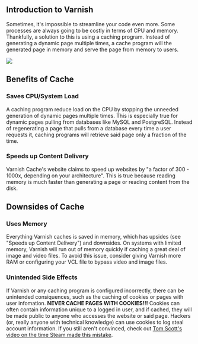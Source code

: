 ## Introduction to Varnish

Sometimes, it's impossible to streamline your code even more. Some processes are always going to be costly in terms of CPU and memory. Thankfully, a solution to this is using a caching program. Instead of generating a dynamic page multiple times, a cache program will the generated page in memory and serve the page from memory to users.

![](https://i.imgur.com/Rp9hlHm.jpg)

## Benefits of Cache

### Saves CPU/System Load

A caching program reduce load on the CPU by stopping the unneeded generation of dynamic pages multiple times. This is especially true for dynamic pages pulling from databases like MySQL and PostgreSQL. Instead of regenerating a page that pulls from a database every time a user requests it, caching programs will retrieve said page only a fraction of the time.

### Speeds up Content Delivery

Varnish Cache's website claims to speed up websites by "a factor of 300 - 1000x, depending on your architecture". This is true because reading memory is much faster than generating a page or reading content from the disk.

## Downsides of Cache

### Uses Memory

Everything Varnish caches is saved in memory, which has upsides (see "Speeds up Content Delivery") and downsides. On systems with limited memory, Varnish will run out of memory quickly if caching a great deal of image and video files. To avoid this issue, consider giving Varnish more RAM or configuring your VCL file to bypass video and image files.

### Unintended Side Effects <!-- tom scott steam video -->

If Varnish or any caching program is configured incorrectly, there can be unintended consiquences, such as the caching of cookies or pages with user infomation. **NEVER CACHE PAGES WITH COOKIES!!!** Cookies can often contain information unique to a logged in user, and if cached, they will be made public to anyone who accesses the website or said page. Hackers (or, really anyone with technical knowledge) can use cookies to log steal account information. If you still aren't convinced, check out [Tom Scott's video on the time Steam made this mistake](https://youtu.be/dkSslseq9Y8).